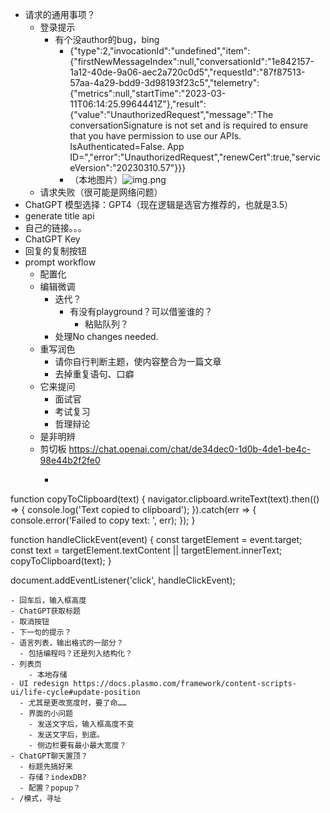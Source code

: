 - 请求的通用事项？
  - 登录提示
    - 有个没author的bug，bing
        - {"type":2,"invocationId":"undefined","item":{"firstNewMessageIndex":null,"conversationId":"1e842157-1a12-40de-9a06-aec2a720c0d5","requestId":"87f87513-57aa-4a29-bdd9-3d98193f23c5","telemetry":{"metrics":null,"startTime":"2023-03-11T06:14:25.9964441Z"},"result":{"value":"UnauthorizedRequest","message":"The conversationSignature is not set and is required to ensure that you have permission to use our APIs. IsAuthenticated=False. App ID=","error":"UnauthorizedRequest","renewCert":true,"serviceVersion":"20230310.57"}}}
        - （本地图片）![img.png](build/img.png)
  - 请求失败（很可能是网络问题）
- ChatGPT 模型选择：GPT4（现在逻辑是选官方推荐的，也就是3.5）
- generate title api
- 自己的链接。。。
- ChatGPT Key
- 回复的复制按钮
- prompt workflow
  - 配置化
  - 编辑微调
    - 迭代？
      - 有没有playground？可以借鉴谁的？
        - 粘贴队列？
    - 处理No changes needed.
  - 重写润色
    - 请你自行判断主题，使内容整合为一篇文章
    - 去掉重复语句、口癖
  - 它来提问
    - 面试官
    - 考试复习
    - 哲理辩论
  - 是非明辨
  - 剪切板 https://chat.openai.com/chat/de34dec0-1d0b-4de1-be4c-98e44b2f2fe0
    - ```js
function copyToClipboard(text) {
navigator.clipboard.writeText(text).then(() => {
console.log('Text copied to clipboard');
}).catch(err => {
console.error('Failed to copy text: ', err);
});
}

function handleClickEvent(event) {
  const targetElement = event.target;
  const text = targetElement.textContent || targetElement.innerText;
  copyToClipboard(text);
}

document.addEventListener('click', handleClickEvent);

```
- 回车后，输入框高度
- ChatGPT获取标题
- 取消按钮
- 下一句的提示？
- 语言列表，输出格式的一部分？
  - 包括编程吗？还是列入结构化？
- 列表页
    - 本地存储
- UI redesign https://docs.plasmo.com/framework/content-scripts-ui/life-cycle#update-position
  - 尤其是更改宽度时，要了命……
  - 界面的小问题
    - 发送文字后，输入框高度不变
    - 发送文字后，到底。
    - 侧边栏要有最小最大宽度？
- ChatGPT聊天置顶？
  - 标题先搞好来
  - 存储？indexDB?
  - 配置？popup？
- /模式，寻址

